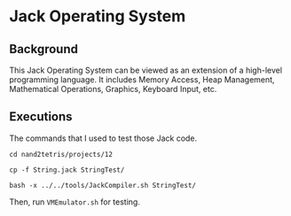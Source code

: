 # Jack Operating System

## Background
This Jack Operating System can be viewed as an extension of a high-level programming language. It includes Memory Access, Heap Management, Mathematical Operations, Graphics, Keyboard Input, etc.

## Executions

The commands that I used to test those Jack code.

`cd nand2tetris/projects/12`

`cp -f String.jack StringTest/`

`bash -x ../../tools/JackCompiler.sh StringTest/`

Then, run `VMEmulator.sh` for testing.